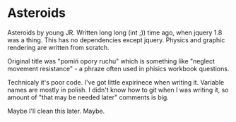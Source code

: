 Asteroids
=========

Asteroids by young JR. Written long long (int ;)) time ago, when jquery 1.8 was a thing. This has no dependencies except jquery. Physics and graphic rendering are written from scratch.

Original title was "pomiń opory ruchu" which is something like "neglect movement resistance" - a phraze often used in phisics workbook questions.

Technicaly it's poor code. I've got little expirinece when writing it. Variable names are mostly in polish. I didn't know how to git when I was writing it, so amount of "that may be needed later" comments is big.

Maybe I'll clean this later. Maybe.
